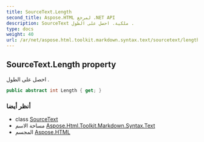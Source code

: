 ```yaml
---
title: SourceText.Length
second_title: Aspose.HTML لمرجع .NET API
description: SourceText ملكية. احصل على الطول .
type: docs
weight: 40
url: /ar/net/aspose.html.toolkit.markdown.syntax.text/sourcetext/length/
---
```

## SourceText.Length property

احصل على الطول .

```csharp
public abstract int Length { get; }
```

### أنظر أيضا

* class [SourceText](../)
* مساحة الاسم [Aspose.Html.Toolkit.Markdown.Syntax.Text](../../sourcetext/)
* المجسم [Aspose.HTML](../../../)


